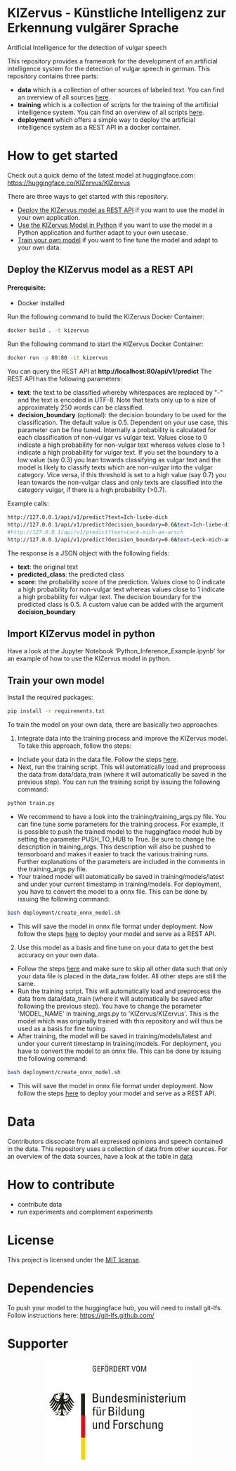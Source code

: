 # KIZervus - **K**ünstliche **I**ntelligenz **z**ur **Er**kennung **vu**lgärer **S**prache
Artificial Intelligence for the detection of vulgar speech

This repository provides a framework for the development of an artificial intelligence system for the detection of vulgar speech in german. This repository contains three parts:
- **data** which is a collection of other sources of labeled text. You can find an overview of all sources [here](data/README.md).
- **training** which is a collection of scripts for the training of the artificial intelligence system. You can find an overview of all scripts [here](training/README.md).
- **deployment** which offers a simple way to deploy the artificial intelligence system as a REST API in a docker container.

# How to get started
Check out a quick demo of the latest model at huggingface.com: https://huggingface.co/KIZervus/KIZervus

There are three ways to get started with this repository.
- [Deploy the KIZervus model as REST API](#deploy) if you want to use the model in your own application.
- [Use the KIZervus Model in Python](#python) if you want to use the model in a Python application and further adapt to your own usecase.
- [Train your own model](#train) if you want to fine tune the model and adapt to your own data.
 

## <a name="deploy">Deploy the KIZervus model as a REST API</a> 
#### Prerequisite: 
- Docker installed

Run the following command to build the KIZervus Docker Container:

```bash
docker build . -t kizervus
```

Run the following command to start the KIZervus Docker Container:

```bash
docker run -p 80:80 -it kizervus
```
You can query the REST API at 
**http://localhost:80/api/v1/predict**
The REST API has the following parameters:
- **text**: the text to be classified whereby whitespaces are replaced by "-" and the text is encoded in UTF-8. Note that texts only up to a size of approximately 250 words can be classified.
- **decision_boundary** (optional): the decision boundary to be used for the classification. The default value is 0.5. Dependent on your use case, this parameter can be fine tuned. Internally a probability is calculated for each classification of non-vulgar vs vulgar text. Values close to 0 indicate a high probability for non-vulgar text whereas values close to 1 indicate a high probability for vulgar text. If you set the boundary to a low value (say 0.3) you lean towards classifying as vulgar text and the model is likely to classify texts which are non-vulgar into the vulgar category. Vice versa, if this threshold is set to a high value (say 0.7) you lean towards the non-vulgar class and only texts are classified into the category vulgar, if there is a high probability (>0.7).

Example calls:

```bash
http://127.0.0.1/api/v1/predict?text=Ich-liebe-dich
http://127.0.0.1/api/v1/predict?decision_boundary=0.6&text=Ich-liebe-dich
#http://127.0.0.1/api/v1/predict?text=Leck-mich-am-arsch
http://127.0.0.1/api/v1/predict?decision_boundary=0.6&text=Leck-mich-am-arsch
```

The response is a JSON object with the following fields:
- **text**: the original text
- **predicted_class**: the predicted class
- **score**: the probability score of the prediction. Values close to 0 indicate a high probability for non-vulgar text whereas values close to 1 indicate a high probability for vulgar text. The decision boundary for the predicted class is 0.5. A custom value can be added with the argument **decision_boundary**


## <a name="python">Import KIZervus model in python</a> 
Have a look at the Jupyter Notebook 'Python_Inference_Example.ipynb' for an example of how to use the KIZervus model in python.

## <a name="train"> Train your own model</a>
Install the required packages:

```bash
pip install -r requirements.txt
```

To train the model on your own data, there are basically two approaches:
1. Integrate data into the training process and improve the KIZervus model. To take this approach, follow the steps:
- Include your data in the data file. Follow the steps [here](data/README.md).
- Next, run the training script. This will automatically load and preprocess the data from data/data_train (where it will automatically be saved in the previous step). You can run the training script by issuing the following command:

```bash
python train.py
```

- We recommend to have a look into the training/training_args.py file. You can fine tune some parameters for the training process. For example, it is possible to push the trained model to the huggingface model hub by setting the parameter PUSH_TO_HUB to True. Be sure to change the description in training_args. This description will also be pushed to tensorboard and makes it easier to track the various training runs. Further explanations of the parameters are included in the comments in the training_args.py file.
- Your trained model will automatically be saved in training/models/latest and under your current timestamp in training/models. For deployment, you have to convert the model to a onnx file. This can be done by issuing the following command:

```bash
bash deployment/create_onnx_model.sh
```
- This will save the model in onnx file format under deployment. Now follow the steps [here](deploy) to deploy your model and serve as a REST API.

2. Use this model as a basis and fine tune on your data to get the best accuracy on your own data.
- Follow the steps [here](data/README.md) and make sure to skip all other data such that only your data file is placed in the data_raw folder. All other steps are still the same.
- Run the training script. This will automatically load and preprocess the data from data/data_train (where it will automatically be saved after following the previous step). You have to change the parameter 'MODEL_NAME' in training_args.py to 'KIZervus/KIZervus'. This is the model which was originally trained with this repository and will thus be used as a basis for fine tuning.
- After training, the model will be saved in training/models/latest and under your current timestamp in training/models. For deployment, you have to convert the model to an onnx file. This can be done by issuing the following command:

```bash
bash deployment/create_onnx_model.sh
```
- This will save the model in onnx file format under deployment. Now follow the steps [here](deploy) to deploy your model and serve as a REST API.


# Data
Contributors dissociate from all expressed opinions and speech contained in the data.
This repository uses a collection of data from other sources. For an overview of the data sources, have a look at the table in [data](data/README.md)

# How to contribute
- contribute data 
- run experiments and complement experiments

# License
This project is licensed under the [MIT license](https://opensource.org/licenses/MIT).

# Dependencies
To push your model to the huggingface hub, you will need to install git-lfs. Follow instructions here: https://git-lfs.github.com/

# Supporter

<p align="center">
  <img src="logo-bmbf.svg"/>
</p>